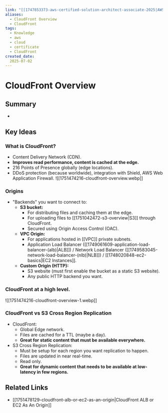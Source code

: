 ```yaml
---
link: "[[1747853373-aws-certified-solution-architect-associate-2025|AWS Certified Solution Architect Associate 2025]]"
aliases: 
  - CloudFront Overview
  - CloudFront
tags:
  - Knowledge
  - aws
  - cloud
  - certificate
  - CloudFront
created_date:
  2025-07-02
---
```

# CloudFront Overview
## Summary
- 

## Key Ideas
### What is CloudFront?
- Content Delivery Network (CDN).
- **Improves read performance, content is cached at the edge.**
- 216 Points of Presence globally (edge locations).
- DDoS protection (because worldwide), integration with Shield, AWS Web Application Firewall.
![[1751474216-cloudfront-overview.webp]]

### Origins
- "Backends" you want to connect to:
  - **S3 bucket:**
    - For distributing files and caching them at the edge.
    - For uploading files to [[1751042472-s3-overview|S3]] through CloudFront.
    - Secured using Origin Access Control (OAC).
  - **VPC Origin:**
    - For applications hosted in [[VPC]] private subnets.
    - Application Load Balancer ([[1749061609-application-load-balancer-(alb)|ALB]]) / Network Load Balancer ([[1749583045-network-load-balancer-(nlb)|NLB]]) / [[1748020848-ec2-basics|EC2 Instances]].
  - **Custom Origin (HTTP):**
    - S3 website (must first enable the bucket as a static S3 website).
    - Any public HTTP backend you want.

### CloudFront at a high level.
![[1751474216-cloudfront-overview-1.webp]]

### CloudFront vs S3 Cross Region Replication
- CloudFront:
  - Global Edge network.
  - Files are cached for a TTL (maybe a day).
  - **Great for static content that must be available everywhere.**
- S3 Cross Region Replication:
  - Must be setup for each region you want replication to happen.
  - Files are updated in near real-time.
  - Read only.
  - **Great for dynamic content that needs to be available at low-latency in few regions.**

## Related Links
- [[1751478129-cloudfront-alb-or-ec2-as-an-origin|CloudFront ALB or EC2 As An Origin]]
